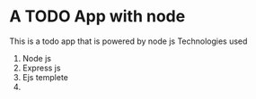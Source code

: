 # A TODO App with node

This is a todo app that is powered by node js 
Technologies used 
1. Node js
2. Express js
3. Ejs templete
4. 
